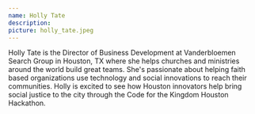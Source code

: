 ```yaml
---
name: Holly Tate
description: 
picture: holly_tate.jpeg 
---
```

Holly Tate is the Director of Business Development at Vanderbloemen Search Group in Houston, TX where she helps churches and ministries around the world build great teams. She's passionate about helping faith based organizations use technology and social innovations to reach their communities. Holly is excited to see how Houston innovators help bring social justice to the city through the Code for the Kingdom Houston Hackathon.